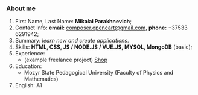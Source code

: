 ### About me
1. First Name, Last Name: **Mikalai Parakhnevich**;
1. Contact Info: **email:** composer.opencart@gmail.com, **phone:** +37533 6291942;
1. Summary: _learn new and create applications_.
1. Skills: **HTML, CSS, JS / NODE.JS / VUE.JS, MYSQL, MongoDB** (basic);
1. Experience:
	- (example freelance project) [Shop](https://вентхаус.бел)
1. Education:
	- Mozyr State Pedagogical University (Faculty of Physics and Mathematics)
1. English: A1
